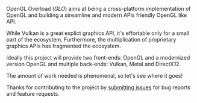 OpenGL Overload (*GLO*) aims at being a cross-platform implementation of OpenGL and building a streamline and modern APIs friendly OpenGL like API.

While Vulkan is a great explict graphics API, it's effortable only for a small part of the ecosystem. Furthermore, the multiplication of proprietary graphics APIs has fragmented the ecosystem.

Ideally this project will provide two front-ends: OpenGL and a modernized version OpenGL and multiple back-ends: Vulkan, Metal and DirectX12.

The amount of work needed is phenomenal, so let's see where it goes!

Thanks for contributing to the project by [submitting issues](https://github.com/g-truc/glo/issues) for bug reports and feature requests.



